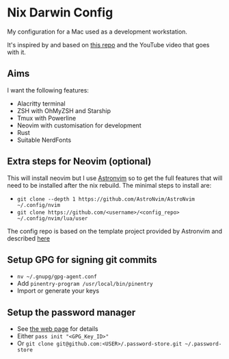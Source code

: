 # Nix Darwin Config

My configuration for a Mac used as a development workstation.

It's inspired by and based on [this repo](https://github.com/zmre/mac-nix-simple-example)
and the YouTube video that goes with it.

## Aims

I want the following features:

- Alacritty terminal
- ZSH with OhMyZSH and Starship
- Tmux with Powerline
- Neovim with customisation for development
- Rust
- Suitable NerdFonts

## Extra steps for Neovim (optional)

This will install neovim but I use [Astronvim](https://astronvim.com) so to get
the full features that will need to be installed after the nix rebuild. The
minimal steps to install are:

- `git clone --depth 1 https://github.com/AstroNvim/AstroNvim ~/.config/nvim`
- `git clone https://github.com/<username>/<config_repo> ~/.config/nvim/lua/user`

The config repo is based on the template project provided by Astronvim and
described [here](https://docs.astronvim.com/#%EF%B8%8F-configuration)

## Setup GPG for signing git commits

- `nv ~/.gnupg/gpg-agent.conf`
- Add `pinentry-program /usr/local/bin/pinentry`
- Import or generate your keys

## Setup the password manager

- See [the web page](https://www.passwordstore.org) for details
- Either `pass init "<GPG_Key_ID>"`
- Or `git clone git@github.com:<USER>/.password-store.git ~/.password-store`
